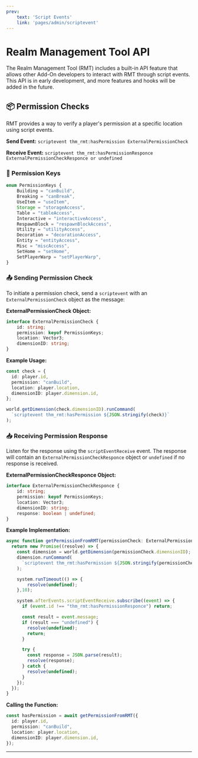 ```yaml
---
prev: 
    text: 'Script Events'
    link: 'pages/admin/scriptevent'
---
```


# Realm Management Tool API

The Realm Management Tool (RMT) includes a built-in API feature that allows other Add-On developers to interact with RMT through script events. This API is in early development, and more features and hooks will be added in the future.

## 📦 Permission Checks

RMT provides a way to verify a player's permission at a specific location using script events.

**Send Event:** `scriptevent thm_rmt:hasPermission ExternalPermissionCheck`

**Receive Event:** `scriptevent thm_rmt:hasPermissionResponce ExternalPermissionCheckResponce or undefined`

### 🔑 Permission Keys

```ts
enum PermissionKeys {
    Building = "canBuild",
    Breaking = "canBreak",
    UseItem = "useItem",
    Storage = "storageAccess",
    Table = "tableAccess",
    Interactive = "interactiveAccess",
    RespawnBlock = "respawnBlockAccess",
    Utility = "utilityAccess",
    Decoration = "decorationAccess",
    Entity = "entityAccess",
    Misc = "miscAccess",
    SetHome = "setHome",
    SetPlayerWarp = "setPlayerWarp",
}
```

### 📤 Sending Permission Check

To initiate a permission check, send a `scriptevent` with an `ExternalPermissionCheck` object as the message:

**ExternalPermissionCheck Object:**

```ts
interface ExternalPermissionCheck {
    id: string;
    permission: keyof PermissionKeys;
    location: Vector3;
    dimensionID: string;
}
```

**Example Usage:**

```ts
const check = {
  id: player.id,
  permission: "canBuild",
  location: player.location,
  dimensionID: player.dimension.id,
};

world.getDimension(check.dimensionID).runCommand(
  `scriptevent thm_rmt:hasPermission ${JSON.stringify(check)}`
);
```

### 📥 Receiving Permission Response

Listen for the response using the `scriptEventReceive` event. The response will contain an `ExternalPermissionCheckResponce` object or `undefined` if no response is received.

**ExternalPermissionCheckResponce Object:**

```ts
interface ExternalPermissionCheckResponce {
    id: string;
    permission: keyof PermissionKeys;
    location: Vector3;
    dimensionID: string;
    response: boolean | undefined;
}
```

**Example Implementation:**

```ts
async function getPermissionFromRMT(permissionCheck: ExternalPermissionCheck): Promise<ExternalPermissionCheckResponce | undefined> {
  return new Promise((resolve) => {
    const dimension = world.getDimension(permissionCheck.dimensionID);
    dimension.runCommand(
      `scriptevent thm_rmt:hasPermission ${JSON.stringify(permissionCheck)}`
    );

    system.runTimeout(() => {
        resolve(undefined);
    },10);

    system.afterEvents.scriptEventReceive.subscribe((event) => {
      if (event.id !== "thm_rmt:hasPermissionResponce") return;

      const result = event.message;
      if (result === "undefined") {
        resolve(undefined);
        return;
      }

      try {
        const response = JSON.parse(result);
        resolve(response);
      } catch {
        resolve(undefined);
      }
    });
  });
}
```

**Calling the Function:**

```ts
const hasPermission = await getPermissionFromRMT({
  id: player.id,
  permission: "canBuild",
  location: player.location,
  dimensionID: player.dimension.id,
});
```

---
